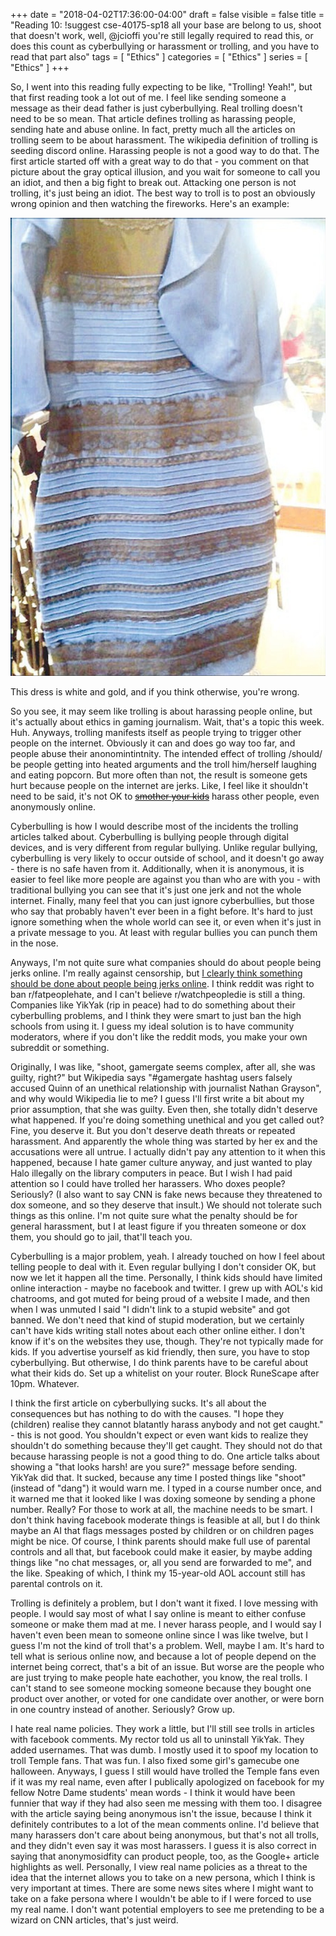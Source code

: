 +++
date = "2018-04-02T17:36:00-04:00"
draft = false
visible = false
title = "Reading 10: !suggest cse-40175-sp18 all your base are belong to us, shoot that doesn't work, well, @jcioffi you're still legally required to read this, or does this count as cyberbullying or harassment or trolling, and you have to read that part also"
tags = [ "Ethics" ]
categories = [ "Ethics" ]
series = [ "Ethics" ]
+++

So, I went into this reading fully expecting to be like, "Trolling! Yeah!", but that first reading took a lot out of me. I feel like sending someone a message as their
dead father is just cyberbullying. Real trolling doesn't need to be so mean. That article defines trolling as harassing people, sending hate and abuse online.
In fact, pretty much all the articles on trolling seem to be about harassment. The wikipedia definition of trolling is seeding discord online. Harassing people is
not a good way to do that. The first article started off with a great way to do that - you comment on that picture about the gray optical illusion, and you wait
for someone to call you an idiot, and then a big fight to break out. Attacking one person is not trolling, it's just being an idiot. The best way to troll is to
post an obviously wrong opinion and then watching the fireworks. Here's an example:

![dress](dress.jpg)


This dress is white and gold, and if you think otherwise, you're wrong.

So you see, it may seem like trolling is about harassing people online, but it's actually about ethics in gaming journalism. Wait, that's a topic this week. Huh. Anyways,
trolling manifests itself as people trying to trigger other people on the internet. Obviously it can and does go way too far, and people abuse their anonomintintnity.
The intended effect of trolling /should/ be people getting into heated arguments and the troll him/herself laughing and eating popcorn. But more often than not, the
result is someone gets hurt because people on the internet are jerks. Like, I feel like it shouldn't need to be said, it's not OK to
[<s>smother your kids</s>](https://youtu.be/bh93LGfWi0Q) harass other people, even anonymously online.

Cyberbulling is how I would describe most of the incidents the trolling articles talked about. Cyberbulling is bullying people through digital devices, and is very
different from regular bullying. Unlike regular bullying, cyberbulling is very likely to occur outside of school, and it doesn't go away - there is no safe haven
from it. Additionally, when it is anonymous, it is easier to feel like more people are against you than who are with you - with traditional bullying you can see
that it's just one jerk and not the whole internet. Finally, many feel that you can just ignore cyberbullies, but those who say that probably haven't ever been
in a fight before. It's hard to just ignore something when the whole world can see it, or even when it's just in a private message to you. At least with regular bullies
you can punch them in the nose.

Anyways, I'm not quite sure what companies should do about people being jerks online. I'm really against censorship, but
[I clearly think something should be done about people being jerks online](https://github.com/AndrewLitteken/toxbot). I think reddit was right to ban r/fatpeoplehate,
and I can't believe r/watchpeopledie is still a thing. Companies like YikYak (rip in peace) had to do something about their cyberbulling problems, and I think they
were smart to just ban the high schools from using it. I guess my ideal solution is to have community moderators, where if you don't like the reddit mods, you make your
own subreddit or something.

Originally, I was like, "shoot, gamergate seems complex, after all, she was guilty, right?" but Wikipedia says "#gamergate hashtag users falsely accused Quinn of an unethical relationship with journalist Nathan Grayson", and why would Wikipedia lie to me? I guess I'll first write a bit about my prior assumption, that she was guilty. Even
then, she totally didn't deserve what happened. If you're doing something unethical and you get called out? Fine, you deserve it. But you don't deserve death threats
or repeated harassment. And apparently the whole thing was started by her ex and the accusations were all untrue. I actually didn't pay any attention to it when
this happened, because I hate gamer culture anyway, and just wanted to play Halo illegally on the library computers in peace. But I wish I had paid attention
so I could have trolled her harassers. Who doxes people? Seriously? (I also want to say CNN is fake news because they threatened to dox someone, and so they deserve
that insult.) We should not tolerate such things as this online. I'm not quite sure what the penalty should be for general harassment, but I at least figure if
you threaten someone or dox them, you should go to jail, that'll teach you.

Cyberbulling is a major problem, yeah. I already touched on how I feel about telling people to deal with it. Even regular bullying I don't consider OK, but now
we let it happen all the time. Personally, I think kids should have limited online interaction - maybe no facebook and twitter. I grew up with AOL's kid chatrooms, and
got muted for being proud of a website I made, and then when I was unmuted I said "I didn't link to a stupid website" and got banned. We don't need that kind of
stupid moderation, but we certainly can't have kids writing stall notes about each other online either. I don't know if it's on the websites they use, though.
They're not typically made for kids. If you advertise yourself as kid friendly, then sure, you have to stop cyberbullying. But otherwise, I do think parents have to
be careful about what their kids do. Set up a whitelist on your router. Block RuneScape after 10pm. Whatever.

I think the first article on cyberbullying sucks. It's all about the consequences but has nothing to do with the causes. "I hope they (children) realise they cannot blatantly harass anybody and not get caught." - this is not good. You shouldn't expect or even want kids to realize they shouldn't do something because they'll get caught.
They should not do that because harassing people is not a good thing to do. One article talks about showing a "that looks harsh! are you sure?" message before sending.
YikYak did that. It sucked, because any time I posted things like "shoot" (instead of "dang") it would warn me. I typed in a course number once, and it warned me that
it looked like I was doxing someone by sending a phone number. Really? For those to work at all, the machine needs to be smart. I don't think having facebook moderate
things is feasible at all, but I do think maybe an AI that flags messages posted by children or on children pages might be nice. Of course, I think parents should
make full use of parental controls and all that, but facebook could make it easier, by maybe adding things like "no chat messages, or, all you send are forwarded to me",
and the like. Speaking of which, I think my 15-year-old AOL account still has parental controls on it.

Trolling is definitely a problem, but I don't want it fixed. I love messing with people. I would say most of what I say online is meant to either confuse someone
or make them mad at me. I never harass people, and I would say I haven't even been mean to someone online since I was like twelve, but I guess I'm not the kind of
troll that's a problem. Well, maybe I am. It's hard to tell what is serious online now, and because a lot of people depend on the internet being correct, that's
a bit of an issue. But worse are the people who are just trying to make people hate eachother, you know, the real trolls. I can't stand to see someone mocking
someone because they bought one product over another, or voted for one candidate over another, or were born in one country instead of another. Seriously? Grow up.

I hate real name policies. They work a little, but I'll still see trolls in articles with facebook comments. My rector told us all to uninstall YikYak. They
added usernames. That was dumb. I mostly used it to spoof my location to troll Temple fans. That was fun. I also fixed some girl's gamecube one halloween. Anyways,
I guess I still would have trolled the Temple fans even if it was my real name, even after I publically apologized on facebook for my fellow Notre Dame students'
mean words - I think it would have been funnier that way if they had also seen me messing with them too. I disagree with the article saying being anonymous isn't
the issue, because I think it definitely contributes to a lot of the mean comments online. I'd believe that many harassers don't care about being anonymous, but
that's not all trolls, and they didn't even say it was most harassers. I guess it is also correct in saying that anonymosidfity can product people, too, as the
Google+ article highlights as well. Personally, I view real name policies as a threat to the idea that the internet allows you to take on a new persona, which I think
is very important at times. There are some news sites where I might want to take on a fake persona where I wouldn't be able to if I were forced to use my real name.
I don't want potential employers to see me pretending to be a wizard on CNN articles, that's just weird.

